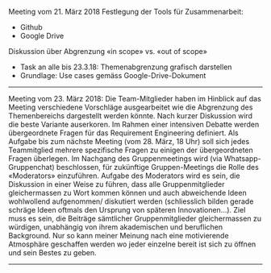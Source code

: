 ﻿Meeting vom 21. März 2018
Festlegung der Tools für Zusammenarbeit:
- Github
- Google Drive

Diskussion über Abgrenzung «in scope» vs. «out of scope»
- Task an alle bis 23.3.18: Themenabgrenzung grafisch darstellen
- Grundlage: Use cases gemäss Google-Drive-Dokument

--------------------------------------------------------------------------------

Meeting vom 23. März 2018:
Die Team-Mitglieder haben im Hinblick auf das Meeting verschiedene Vorschläge ausgearbeitet wie die Abgrenzung des Themenbereichs dargestellt werden könnte. Nach kurzer Diskussion wird die beste Variante auserkoren.
Im Rahmen einer intensiven Debatte werden übergeordnete Fragen für das Requirement Engineering definiert. Als Aufgabe bis zum nächste Meeting (vom 28. März, 18 Uhr) soll sich jedes Teammitglied mehrere spezifische Fragen zu einigen der übergeordneten Fragen überlegen.
Im Nachgang des Gruppenmeetings wird (via Whatsapp-Gruppenchat) beschlossen, für zukünftige Gruppen-Meetings die Rolle des «Moderators» einzuführen. Aufgabe des Moderators wird es sein, die Diskussion in einer Weise zu führen, dass alle Gruppenmitglieder gleichermassen zu Wort kommen können und auch abweichende Ideen wohlwollend aufgenommen/ diskutiert werden (schliesslich bilden gerade schräge Ideen oftmals den Ursprung von späteren Innovationen…).
Ziel muss es sein, die Beiträge sämtlicher Gruppenmitglieder gleichermassen zu würdigen, unabhängig von ihrem akademischen und beruflichen Background. Nur so kann meiner Meinung nach eine motivierende Atmosphäre geschaffen werden wo jeder einzelne bereit ist sich zu öffnen und sein Bestes zu geben.

--------------------------------------------------------------------------------
